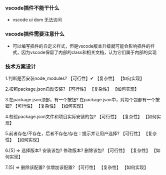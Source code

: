 ### vscode插件不能干什么
- vscode ui dom 无法访问

### vscode插件需要注意什么
- 可以编写插件的自定义样式，但是vscode版本升级就可能会影响插件的样式，因为vscode保留了内部的class和相关文档，认为它们属于内部的实现

### 技术方案设计
1.判断是否安装node_modules?
【可行性】✔
【复杂性】
【如何实现】

2.按照package.json自动安装?
【可行性】
【复杂性】
【如何实现】

3.在package.json顶部，有一个按钮? 在package.json中，对每个包都有一个按钮?
【可行性】
【复杂性】
【如何实现】

4.校验package.json文件和项目实际安装的包?
【可行性】
【复杂性】
【如何实现】

5.前者存在/不存在，后者不存在/存在：提示并让用户选择?
【可行性】
【复杂性】
【如何实现】

6.[5] => 选择版本? 安装该包? 修改版本? 删除该包?
【可行性】
【复杂性】
【如何实现】

7.[5] => 删除该配置? 仅增加该配置?
【可行性】
【复杂性】
【如何实现】